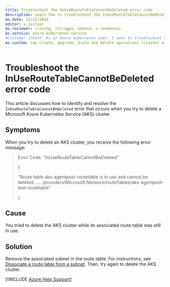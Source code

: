 ```yaml
---
title: Troubleshoot the InUseRouteTableCannotBeDeleted error code
description: Learn how to troubleshoot the InUseRouteTableCannotBeDeleted error when you try to delete an Azure Kubernetes Service (AKS) cluster.
ms.date: 11/12/2024
editor: v-jsitser
ms.reviewer: rissing, chiragpa, edneto, v-leedennis
ms.service: azure-kubernetes-service
#Customer intent: As an Azure Kubernetes user, I want to troubleshoot the InUseRouteTableCannotBeDeleted error code so that I can successfully delete an Azure Kubernetes Service (AKS) cluster.
ms.custom: sap:Create, Upgrade, Scale and Delete operations (cluster or nodepool)
---
```

# Troubleshoot the InUseRouteTableCannotBeDeleted error code

This article discusses how to identify and resolve the `InUseRouteTableCannotBeDeleted` error that occurs when you try to delete a Microsoft Azure Kubernetes Service (AKS) cluster.

## Symptoms

When you try to delete an AKS cluster, you receive the following error message:

> Error Code: "InUseRouteTableCannotBeDeleted"
>
> {
>
> "Route table aks-agentpool-routetable is in use and cannot be deleted. ...../providers/Microsoft.Network/routeTables/aks-agentpool-test-routetable"
>
> }

## Cause

You tried to delete the AKS cluster while its associated route table was still in use.

## Solution

Remove the associated subnet in the route table. For instructions, see [Dissociate a route table from a subnet](/azure/virtual-network/manage-route-table#dissociate-a-route-table-from-a-subnet). Then, try again to delete the AKS cluster.

[!INCLUDE [Azure Help Support](../../../includes/azure-help-support.md)]

